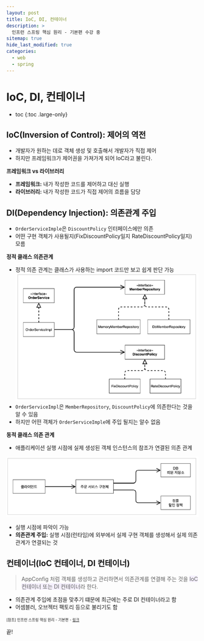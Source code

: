 ```yaml
---
layout: post
title: IoC, DI, 컨테이너
description: >
  인프런 스프링 핵심 원리 - 기본편 수강 중
sitemap: true
hide_last_modified: true
categories:
  - web
  - spring
---
```


# IoC, DI, 컨테이너

* toc
{:toc .large-only}

## IoC(Inversion of Control): 제어의 역전

- 개발자가 원하는 데로 객체 생성 및 호출해서 개발자가 직접 제어
- 하지만 프레임워크가 제어권을 가져가게 되어 IoC라고 불린다. 

__프레임워크 vs 라이브러리__

- __프레임워크:__ 내가 작성한 코드를 제어하고 대신 실행
- __라이브러리:__ 내가 작성한 코드가 직접 제어의 흐름을 담당

## DI(Dependency Injection): 의존관계 주입

- `OrderServiceImple`은 `DiscountPolicy` 인터페이스에만 의존
- 어떤 구현 객체가 사용될지(FixDiscountPolicy일지 RateDiscountPolicy일지) 모름

__정적 클래스 의존관계__

- 정적 의존 관계는 클래스가 사용하는 import 코드만 보고 쉽게 판단 가능
![그림1](/assets/img/spring/order_domain_class.png)
- `OrderServiceImpl`은 `MemberRepository`, `DiscountPolicy`에 의존한다는 것을 알 수 있음
- 하지만 어떤 객체가 `OrderServiceImple`에 주입 될지는 알수 없음

__동적 클래스 의존 관계__

- 애플리케이션 실행 시점에 실제 생성된 객체 인스턴스의 참조가 연결된 의존 관계

![그림2](/assets/img/spring/order_domain_object2.png)

- 실행 시점에 파악이 가능
- __의존관계 주입:__ 실행 시점(런타임)에 외부에서 실제 구현 객체를 생성해서 실제 의존관계가 연결되는 것

## 컨테이너(IoC 컨테이너, DI 컨테이너)

>  AppConfig 처럼 객체를 생성하고 관리하면서 의존관계를 연결해 주는 것을 <span style='background-color: #f5f0ff'>IoC 컨테이너 또는 DI 컨테이너</span>라 한다.

- 의존관계 주입에 초점을 맞추기 떄문에 최근에는 주로 DI 컨테이너라고 함
- 어셈블러, 오브젝터 팩토리 등으로 불리기도 함


<span style="font-size:70%">[참조] 인프런 스프링 핵심 원리 - 기본편 - [링크](https://www.inflearn.com/course/%EC%8A%A4%ED%94%84%EB%A7%81-%ED%95%B5%EC%8B%AC-%EC%9B%90%EB%A6%AC-%EA%B8%B0%EB%B3%B8%ED%8E%B8)</span>

끝!
